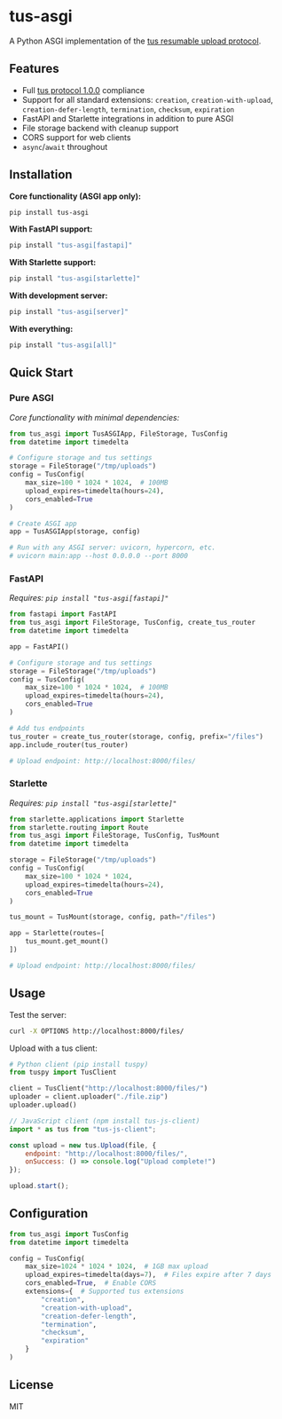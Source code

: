 # tus-asgi

A Python ASGI implementation of the [tus resumable upload protocol](https://tus.io/protocols/resumable-upload/).

## Features

- Full [tus protocol 1.0.0](https://tus.io/protocols/resumable-upload/) compliance
- Support for all standard extensions: `creation`, `creation-with-upload`, `creation-defer-length`, `termination`, `checksum`, `expiration`
- FastAPI and Starlette integrations in addition to pure ASGI
- File storage backend with cleanup support
- CORS support for web clients
- `async`/`await` throughout

## Installation

**Core functionality (ASGI app only):**
```bash
pip install tus-asgi
```

**With FastAPI support:**
```bash
pip install "tus-asgi[fastapi]"
```

**With Starlette support:**
```bash
pip install "tus-asgi[starlette]"
```

**With development server:**
```bash
pip install "tus-asgi[server]"
```

**With everything:**
```bash
pip install "tus-asgi[all]"
```

## Quick Start

### Pure ASGI

*Core functionality with minimal dependencies:*

```python
from tus_asgi import TusASGIApp, FileStorage, TusConfig
from datetime import timedelta

# Configure storage and tus settings
storage = FileStorage("/tmp/uploads")
config = TusConfig(
    max_size=100 * 1024 * 1024,  # 100MB
    upload_expires=timedelta(hours=24),
    cors_enabled=True
)

# Create ASGI app
app = TusASGIApp(storage, config)

# Run with any ASGI server: uvicorn, hypercorn, etc.
# uvicorn main:app --host 0.0.0.0 --port 8000
```

### FastAPI

*Requires: `pip install "tus-asgi[fastapi]"`*

```python
from fastapi import FastAPI
from tus_asgi import FileStorage, TusConfig, create_tus_router
from datetime import timedelta

app = FastAPI()

# Configure storage and tus settings
storage = FileStorage("/tmp/uploads")
config = TusConfig(
    max_size=100 * 1024 * 1024,  # 100MB
    upload_expires=timedelta(hours=24),
    cors_enabled=True
)

# Add tus endpoints
tus_router = create_tus_router(storage, config, prefix="/files")
app.include_router(tus_router)

# Upload endpoint: http://localhost:8000/files/
```

### Starlette

*Requires: `pip install "tus-asgi[starlette]"`*

```python
from starlette.applications import Starlette
from starlette.routing import Route
from tus_asgi import FileStorage, TusConfig, TusMount
from datetime import timedelta

storage = FileStorage("/tmp/uploads")
config = TusConfig(
    max_size=100 * 1024 * 1024,
    upload_expires=timedelta(hours=24),
    cors_enabled=True
)

tus_mount = TusMount(storage, config, path="/files")

app = Starlette(routes=[
    tus_mount.get_mount()
])

# Upload endpoint: http://localhost:8000/files/
```

## Usage

Test the server:

```bash
curl -X OPTIONS http://localhost:8000/files/
```

Upload with a tus client:

```python
# Python client (pip install tuspy)
from tuspy import TusClient

client = TusClient("http://localhost:8000/files/")
uploader = client.uploader("./file.zip")
uploader.upload()
```

```javascript
// JavaScript client (npm install tus-js-client)
import * as tus from "tus-js-client";

const upload = new tus.Upload(file, {
    endpoint: "http://localhost:8000/files/",
    onSuccess: () => console.log("Upload complete!")
});

upload.start();
```

## Configuration

```python
from tus_asgi import TusConfig
from datetime import timedelta

config = TusConfig(
    max_size=1024 * 1024 * 1024,  # 1GB max upload
    upload_expires=timedelta(days=7),  # Files expire after 7 days
    cors_enabled=True,  # Enable CORS
    extensions={  # Supported tus extensions
        "creation",
        "creation-with-upload",
        "creation-defer-length", 
        "termination",
        "checksum",
        "expiration"
    }
)
```

## License

MIT
